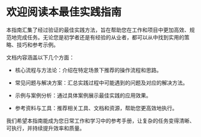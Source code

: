 # 欢迎阅读本最佳实践指南

本指南汇集了经过验证的最佳实践方法，旨在帮助您在工作和项目中更加高效、规范地完成任务。无论您是初学者还是有经验的从业者，都可以从中找到实用的策略、技巧和参考示例。

文档内容涵盖以下几个方面：

- 核心流程与方法论：介绍在特定场景下推荐的操作流程和思路。

- 常见问题与解决方案：汇总实践过程中可能遇到的问题及对应的解决方法。

- 示例与案例分析：通过具体案例展示最佳实践的应用效果。

- 参考资料与工具：推荐相关工具、文档和资源，帮助您更高效地执行。

我们希望本指南能成为您日常工作和学习中的参考手册，让复杂的任务变得清晰、可执行，并持续提升效率和质量。
